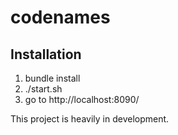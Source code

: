 # codenames

## Installation
1. bundle install
2. ./start.sh
3. go to http://localhost:8090/

This project is heavily in development.
